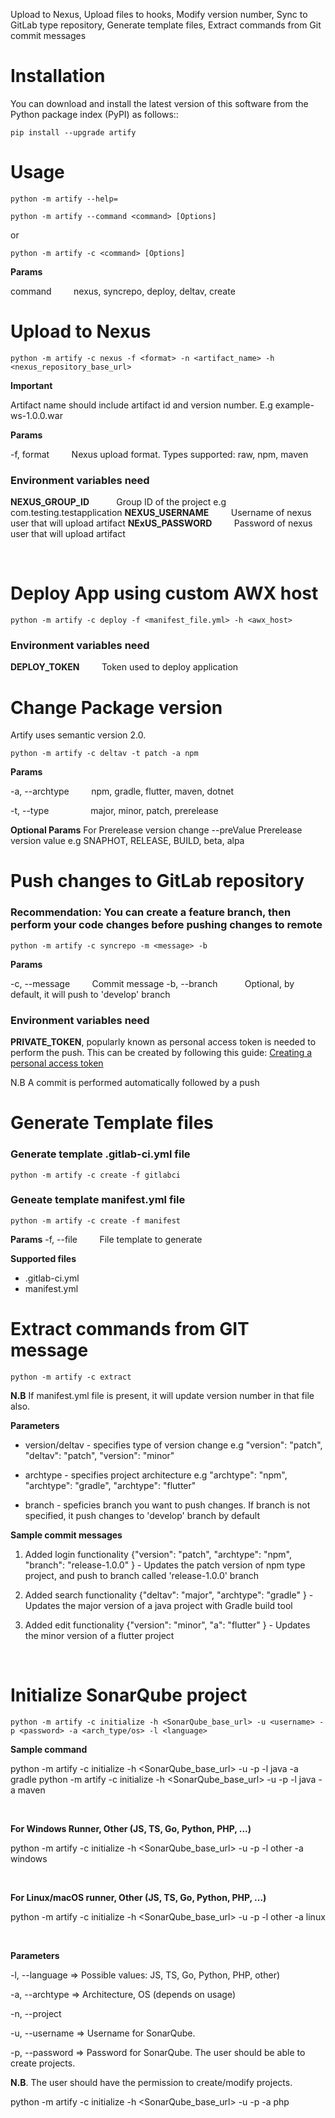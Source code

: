 
Upload to Nexus, Upload files to hooks, Modify version number, Sync to GitLab type repository, Generate template files, Extract commands from Git commit messages

Installation
============
You can download and install the latest version of this software from the Python package index (PyPI) as follows::

    pip install --upgrade artify

Usage
=====
    python -m artify --help=

    python -m artify --command <command> [Options]
or

`python -m artify -c <command> [Options]`


**Params**

command &nbsp; &nbsp; &nbsp; &nbsp; nexus, syncrepo, deploy, deltav, create
<br>

Upload to Nexus
===============

    python -m artify -c nexus -f <format> -n <artifact_name> -h <nexus_repository_base_url>

**Important**

Artifact name should include artifact id and version number. E.g example-ws-1.0.0.war

**Params**

-f, format &nbsp; &nbsp; &nbsp; &nbsp; Nexus upload format. Types supported: raw, npm, maven

### Environment variables need
**NEXUS_GROUP_ID** &nbsp; &nbsp; &nbsp; &nbsp; &nbsp; Group ID of the project e.g com.testing.testapplication
**NEXUS_USERNAME** &nbsp; &nbsp; &nbsp; &nbsp; Username of nexus user that will upload artifact
**NExUS_PASSWORD** &nbsp; &nbsp; &nbsp; &nbsp; Password of nexus user that will upload artifact

<br>

Deploy App using custom AWX host
================================

    python -m artify -c deploy -f <manifest_file.yml> -h <awx_host>

### Environment variables need
**DEPLOY_TOKEN** &nbsp; &nbsp; &nbsp; &nbsp; Token used to deploy application
<br>

Change Package version
======================

Artify uses semantic version 2.0.

`python -m artify -c deltav -t patch -a npm`

**Params**

-a, --archtype &nbsp; &nbsp; &nbsp; &nbsp; npm, gradle, flutter, maven, dotnet

-t, --type &nbsp; &nbsp; &nbsp; &nbsp; &nbsp; &nbsp; &nbsp; &nbsp; major, minor, patch, prerelease

**Optional Params**
For Prerelease version change
--preValue          Prerelease version value e.g SNAPHOT, RELEASE, BUILD, beta, alpa
<br>

Push changes to GitLab repository
=================================

### Recommendation: You can create a feature branch, then perform your code changes before pushing changes to remote
    python -m artify -c syncrepo -m <message> -b 

**Params**
 
 -c, --message &nbsp; &nbsp; &nbsp; &nbsp; Commit message
 -b, --branch &nbsp; &nbsp; &nbsp; &nbsp; &nbsp; Optional, by default, it will push to 'develop' branch

### Environment variables need
**PRIVATE_TOKEN**, popularly known as personal access token is needed to perform the push. This can be created by following this guide:
[Creating a personal access token](https://docs.gitlab.com/ee/user/profile/personal_access_tokens.html)

N.B A commit is performed automatically followed by a push

Generate Template files
=======================

### Generate template .gitlab-ci.yml file
`python -m artify -c create -f gitlabci` 

### Geneate template manifest.yml file
`python -m artify -c create -f manifest`

**Params**
-f, --file &nbsp; &nbsp; &nbsp; &nbsp; File template to generate

**Supported files**
- .gitlab-ci.yml
- manifest.yml

Extract commands from GIT message
=================================
`python -m artify -c extract`

**N.B** If manifest.yml file is present, it will update version number in that file also.

**Parameters**

- version/deltav - specifies type of version change e.g "version": "patch", "deltav": "patch", "version": "minor"


- archtype - specifies project architecture e.g "archtype": "npm", "archtype": "gradle", "archtype": "flutter"


- branch - speficies branch you want to push changes. If branch is not specified, it push changes to 'develop' branch by default



**Sample commit messages**

1. Added login functionality {"version": "patch", "archtype": "npm", "branch": "release-1.0.0" } - Updates the patch version of npm type project, and push to branch called 'release-1.0.0' branch


2. Added search functionality {"deltav": "major", "archtype": "gradle" } - Updates the major version of a java project with Gradle build tool


3. Added edit functionality {"version": "minor", "a": "flutter" } - Updates the minor version of a flutter project  

<br/>

Initialize SonarQube project
============================

`python -m artify -c initialize -h <SonarQube_base_url> -u <username> -p <password> -a <arch_type/os> -l <language>`

**Sample command**

python -m artify -c initialize -h <SonarQube_base_url> -u <username> -p <password> -l java -a gradle
python -m artify -c initialize -h <SonarQube_base_url> -u <username> -p <password> -l java -a maven

<br />

**For Windows Runner, Other (JS, TS, Go, Python, PHP, ...)**  

python -m artify -c initialize -h <SonarQube_base_url> -u <username> -p <password> -l other -a windows

<br />

**For Linux/macOS runner, Other (JS, TS, Go, Python, PHP, ...)**

python -m artify -c initialize -h <SonarQube_base_url> -u <username> -p <password> -l other -a linux

<br />

**Parameters**

-l, --language =>  Possible values: JS, TS, Go, Python, PHP, other)

-a, --archtype =>  Architecture, OS (depends on usage)

-n, --project

-u, --username => Username for SonarQube. 

-p, --password => Password for SonarQube. The user should be able to create projects.

**N.B**. The user should have the permission to create/modify projects.

python -m artify -c initialize -h <SonarQube_base_url> -u <username> -p <password> -a php

